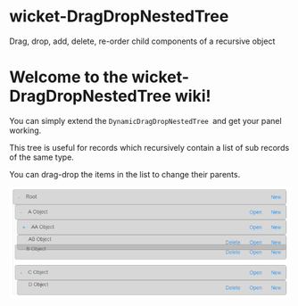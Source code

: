 # wicket-DragDropNestedTree 
Drag, drop, add, delete, re-order child components of a recursive object


# Welcome to the wicket-DragDropNestedTree wiki!


You can simply extend the `DynamicDragDropNestedTree `and get your panel working. 

This tree is useful for records which recursively contain a list of sub records of the same type. 

You can drag-drop the items in the list to change their parents. 


![Alt text](/screenshot.png?raw=true "Image")

